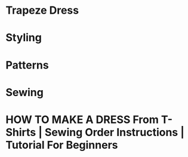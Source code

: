 # Trapeze Dress

<picture src="Trapeze Dress_01.jpg" alt="Trapeze Dress_01"></picture>

# Styling

<picture src="Trapeze Dress_02.jpg" alt="Trapeze Dress_02"></picture>

<picture src="Trapeze Dress_03.jpg" alt="Trapeze Dress_03"></picture>

<picture src="Trapeze Dress_04.jpg" alt="Trapeze Dress_04"></picture>

# Patterns

<picture src="Trapeze Dress_05.jpg" alt="Trapeze Dress_05"></picture>

<picture src="Trapeze Dress_06.png" alt="Trapeze Dress_06"></picture>

# Sewing

<picture src="Trapeze Dress_07.jpg" alt="Trapeze Dress_07"></picture>

<picture src="Trapeze Dress_08.jpg" alt="Trapeze Dress_08"></picture>

# HOW TO MAKE A DRESS From T-Shirts | Sewing Order Instructions | Tutorial For Beginners

<youtube embedId="ax3YhOryTsM"></youtube>
